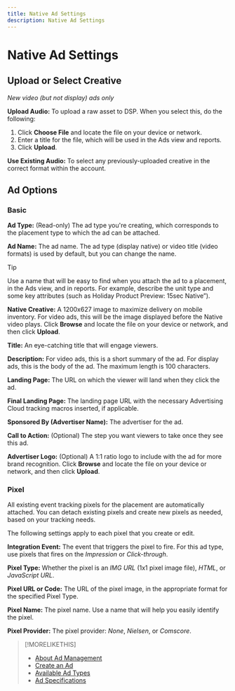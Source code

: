 ```yaml
---
title: Native Ad Settings
description: Native Ad Settings
---
```


# Native Ad Settings

## Upload or Select Creative

*New video (but not display) ads only*

**Upload Audio:** To upload a raw asset to DSP. When you select this, do the following:

1. Click **Choose File** and locate the file on your device or network.
1. Enter a title for the file, which will be used in the Ads view and reports.
1. Click **Upload**.

**Use Existing Audio:** To select any previously-uploaded creative in the correct format within the account.

## Ad Options

### Basic

**Ad Type:** (Read-only) The ad type you're creating, which corresponds to the placement type to which the ad can be attached.

**Ad Name:** The ad name. The ad type (display native) or video title (video formats) is used by default, but you can change the name.

>[!TIP]
>
> Use a name that will be easy to find when you attach the ad to a placement, in the Ads view, and in reports. For example, describe the unit type and some key attributes (such as Holiday Product Preview: 15sec Native”).

**Native Creative:** A 1200x627 image to maximize delivery on mobile inventory. For video ads, this will be the image displayed before the Native video plays. Click **Browse** and locate the file on your device or network, and then click **Upload**.

**Title:** An eye-catching title that will engage viewers.

**Description:** For video ads, this is a short summary of the ad. For display ads, this is the body of the ad. The maximum length is 100 characters.

**Landing Page:** The URL on which the viewer will land when they click the ad.

**Final Landing Page:** The landing page URL with the necessary Advertising Cloud tracking macros inserted, if applicable.

**Sponsored By (Advertiser Name):** The advertiser for the ad.

**Call to Action:** (Optional) The step you want viewers to take once they see this ad.

**Advertiser Logo:** (Optional) A 1:1 ratio logo to include with the ad for more brand recognition. Click **Browse** and locate the file on your device or network, and then click **Upload**.

### Pixel

All existing event tracking pixels for the placement are automatically attached. You can detach existing pixels and create new pixels as needed, based on your tracking needs.

The following settings apply to each pixel that you create or edit.

**Integration Event:** The event that triggers the pixel to fire. For this ad type, use pixels that fires on the *Impression* or *Click-through*.

**Pixel Type:** Whether the pixel is an *IMG URL* (1x1 pixel image file), *HTML*, or *JavaScript URL*.

**Pixel URL or Code:** The URL of the pixel image, in the appropriate format for the specified Pixel Type.

**Pixel Name:** The pixel name. Use a name that will help you easily identify the pixel.

**Pixel Provider:** The pixel provider: *None*, *Nielsen*, or *Comscore*.

>[!MORELIKETHIS]
>
>* [About Ad Management](ad-about.md)
>* [Create an Ad](ad-create.md)
>* [Available Ad Types](ad-types.md)
>* [Ad Specifications](https://docs.adobe.com/content/help/en/advertising-cloud/dsp/assets/ad-specs.pdf)
